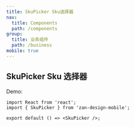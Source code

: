 ```yaml
---
title: SkuPicker Sku选择器
nav:
  title: Components
  path: /components
group:
  title: 业务组件
  path: /business
mobile: true
---
```


## SkuPicker Sku 选择器

Demo:

```tsx
import React from 'react';
import { SkuPicker } from 'zan-design-mobile';

export default () => <SkuPicker />;
```
